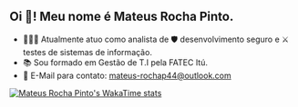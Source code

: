 ## Oi 👋! Meu nome é Mateus Rocha Pinto.

- 👨🏼‍💻 Atualmente atuo como analista de 🛡️ desenvolvimento seguro e ⚔️ testes de sistemas de informação.
- 📚 Sou formado em Gestão de T.I pela FATEC Itú.
- 📧 E-Mail para contato: mateus-rochap44@outlook.com

[![Mateus Rocha Pinto's WakaTime stats](https://github-readme-stats.vercel.app/api/wakatime?username=mateus_rochap44&layout=compact)](https://github.com/mateus-rochap44/github-readme-stats)
